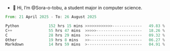 - 👋 Hi, I’m @Sora-o-tobu, a student major in computer science.

<!--START_SECTION:waka-->

```rust
From: 21 April 2025 - To: 26 August 2025

Python             152 hrs 15 mins >>>>>>>>>>>>-------------   49.83 %
C++                55 hrs 47 mins  >>>>>--------------------   18.26 %
C                  28 hrs 29 mins  >>-----------------------   09.32 %
Other              19 hrs 8 mins   >>-----------------------   06.27 %
Markdown           14 hrs 59 mins  >------------------------   04.91 %
```

<!--END_SECTION:waka-->

<!---
<img align='center' src='https://raw.githubusercontent.com/Sora-o-tobu/Sora-o-tobu/main/OneLastSora.png' width='410px'>
--->
<!---
Sora-o-tobu/Sora-o-tobu is a ✨ special ✨ repository because its `README.md` (this file) appears on your GitHub profile.
You can click the Preview link to take a look at your changes.
--->

